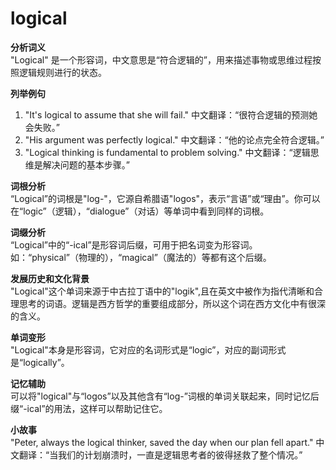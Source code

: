# logical

**分析词义**  
"Logical" 是一个形容词，中文意思是“符合逻辑的”，用来描述事物或思维过程按照逻辑规则进行的状态。

  

**列举例句**

  

1.  "It's logical to assume that she will fail." 中文翻译：“很符合逻辑的预测她会失败。”
2.  "His argument was perfectly logical." 中文翻译：“他的论点完全符合逻辑。”
3.  "Logical thinking is fundamental to problem solving." 中文翻译：“逻辑思维是解决问题的基本步骤。”

  

**词根分析**  
“Logical”的词根是"log-"，它源自希腊语"logos"，表示“言语”或“理由”。你可以在“logic”（逻辑），“dialogue”（对话）等单词中看到同样的词根。

  

**词缀分析**  
“Logical”中的“-ical”是形容词后缀，可用于把名词变为形容词。如：“physical”（物理的），“magical”（魔法的）等都有这个后缀。

  

**发展历史和文化背景**  
"Logical"这个单词来源于中古拉丁语中的"logik",且在英文中被作为指代清晰和合理思考的词语。逻辑是西方哲学的重要组成部分，所以这个词在西方文化中有很深的含义。

  

**单词变形**  
"Logical"本身是形容词，它对应的名词形式是“logic”，对应的副词形式是“logically”。

  

**记忆辅助**  
可以将"logical"与“logos”以及其他含有“log-”词根的单词关联起来，同时记忆后缀“-ical”的用法，这样可以帮助记住它。

  

**小故事**  
"Peter, always the logical thinker, saved the day when our plan fell apart." 中文翻译：“当我们的计划崩溃时，一直是逻辑思考者的彼得拯救了整个情况。”
